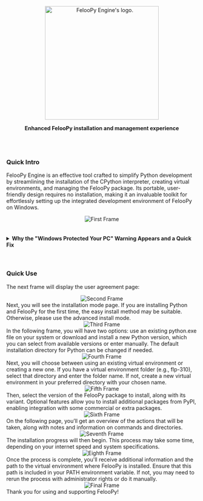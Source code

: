 <div align="center">
  <p>
    <a href="https://feloopy.github.io" target="_blank">
      <picture>
        <source media="(prefers-color-scheme: light)" srcset="https://github.com/feloopy/engine/raw/main/repo/assets/feloopy-engine-logo-light.png">
        <source media="(prefers-color-scheme: dark)"  srcset="https://github.com/feloopy/engine/raw/main/repo/assets/feloopy-engine-logo-dark.png">
        <img alt="FelooPy Engine's logo." src="https://github.com/feloopy/engine/raw/main/repo/assets/feloopy-engine-logo-light.png" width="300" height="auto">
      </picture>
    </a>
  </p>
</div>

<p align="center">
  <strong>Enhanced FelooPy installation and management experience</strong>
</p>

<br>
<br>

### Quick Intro

FelooPy Engine is an effective tool crafted to simplify Python development by streamlining the installation of the CPython interpreter, creating virtual environments, and managing the FelooPy package. Its portable, user-friendly design requires no installation, making it an invaluable toolkit for effortlessly setting up the integrated development environment of FelooPy on Windows.

<div style="text-align: center;">
  <img src="./repo/assets/first-frame.png" alt="First Frame" />
</div>

<br>


<br>


<details>

<summary> <b> Why the "Windows Protected Your PC" Warning Appears and a Quick Fix </b> </summary>

<br>



Since FelooPy Engine is currently built using PyInstaller, which packages Python files into an executable, Windows Defender or SmartScreen may show a "Windows Protected Your PC" warning. This occurs because Windows 10 and above now treats unsigned or unfamiliar applications—especially new ones—as potential risks, even if the app is safe to run. You might refer to [Pyinstaller's official repository](https://github.com/pyinstaller/pyinstaller/issues) for more information.

To bypass the "false-positive" warning, click "More info" and then select "Run anyway," as shown in the images below:

<div style="text-align: center;">
  <img src="./repo/assets/smart-screen.png" alt="Windows SmartScreen Warning" />
</div>

<div style="text-align: center;">
  <img src="./repo/assets/run-anyway.png" alt="Run Anyway Option" />
</div>

</details>

<br>
<br>

### Quick Use

The next frame will display the user agreement page:

<div style="text-align: center;"> <img src="./repo/assets/second-frame.png" alt="Second Frame" /> </div>
Next, you will see the installation mode page. If you are installing Python and FelooPy for the first time, the easy install method may be suitable. Otherwise, please use the advanced install mode.

<div style="text-align: center;"> <img src="./repo/assets/third-frame.png" alt="Third Frame" /> </div>
In the following frame, you will have two options: use an existing python.exe file on your system or download and install a new Python version, which you can select from available versions or enter manually. The default installation directory for Python can be changed if needed.

<div style="text-align: center;"> <img src="./repo/assets/fourth-frame.png" alt="Fourth Frame" /> </div>
Next, you will choose between using an existing virtual environment or creating a new one. If you have a virtual environment folder (e.g., flp-310), select that directory and enter the folder name. If not, create a new virtual environment in your preferred directory with your chosen name.

<div style="text-align: center;"> <img src="./repo/assets/fifth-frame.png" alt="Fifth Frame" /> </div>
Then, select the version of the FelooPy package to install, along with its variant. Optional features allow you to install additional packages from PyPI, enabling integration with some commercial or extra packages.

<div style="text-align: center;"> <img src="./repo/assets/sixth-frame.png" alt="Sixth Frame" /> </div>
On the following page, you’ll get an overview of the actions that will be taken, along with notes and information on commands and directories.

<div style="text-align: center;"> <img src="./repo/assets/seventh-frame.png" alt="Seventh Frame" /> </div>
The installation progress will then begin. This process may take some time, depending on your internet speed and system specifications.

<div style="text-align: center;"> <img src="./repo/assets/eighth-frame.png" alt="Eighth Frame" /> </div>
Once the process is complete, you'll receive additional information and the path to the virtual environment where FelooPy is installed. Ensure that this path is included in your PATH environment variable. If not, you may need to rerun the process with administrator rights or do it manually.

<div style="text-align: center;"> <img src="./repo/assets/final-frame.png" alt="Final Frame" /> </div>
Thank you for using and supporting FelooPy!